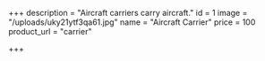 +++
description = "Aircraft carriers carry aircraft."
id = 1
image = "/uploads/uky21ytf3qa61.jpg"
name = "Aircraft Carrier"
price = 100
product_url = "carrier"

+++
